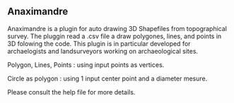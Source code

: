 Anaximandre
------------

Anaximandre is a plugin for auto drawing 3D Shapefiles from topographical survey. The pluggin read a .csv file a draw polygones, lines, and points in 3D folowing the code. This plugin is in particular developed for archaelogists and landsurveyors working on archaeological sites.


Polygon, Lines, Points : using input points as vertices.

Circle as polygon : using 1 input center point and a diameter mesure. 


Please consult the help file for more details.
